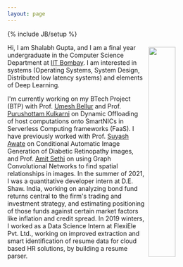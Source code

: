 ```yaml
---
layout: page
---
```

{% include JB/setup %}

<img style="float: right; width: 35%; padding: 7px;" src=" {{ site.url }}/assets/images/me.jpeg">

Hi, I am Shalabh Gupta, and I am a final year undergraduate in the Computer Science Department at [IIT Bombay](https://www.cse.iitb.ac.in/).
I am interested in systems (Operating Systems, System Design, Distributed low latency systems) and elements of Deep Learning.

I'm currently working on my BTech Project (BTP) with Prof. [Umesh Bellur](https://www.cse.iitb.ac.in/~umesh/) and Prof. [Purushottam Kulkarni](https://www.cse.iitb.ac.in/~puru) on Dynamic Offloading of host computations onto SmartNICs in Serverless Computing frameworks (FaaS). I have previously worked with Prof. [Suyash Awate](https://www.cse.iitb.ac.in/~suyash/) on Conditional Automatic Image Generation of Diabetic Retinopathy images, and Prof. [Amit Sethi](https://www.ee.iitb.ac.in/~asethi/) on using Graph Convolutional Networks to find spatial relationships in images. 
In the summer of 2021, I was a quantitative developer intern at D.E. Shaw. India, working on analyzing bond fund returns central to the firm's trading and investment strategy, and estimating positioning of those funds against certain market factors like inflation and credit spread. In 2019 winters, I worked as a Data Science Intern at FlexiEle Pvt. Ltd., working on improved extraction and smart identification of resume data for cloud based HR solutions, by building a resume parser. 




